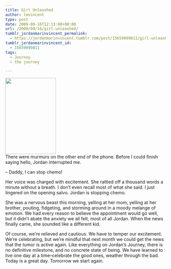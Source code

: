 ```yaml
---
title: Girl Unleashed
author: lmvincent
type: post
date: 2009-09-16T12:13:00+00:00
url: /2009/09/16/girl-unleashed/
tumblr_jordanmarinvincent_permalink:
  - https://jordanmarinvincent.tumblr.com/post/15659099811/girl-unleashed
tumblr_jordanmarinvincent_id:
  - 15659099811
tags:
  - Journey
  - the journey

---
```

<a href="https://farm3.static.flickr.com/2653/3914774296_201ec073d1_m.jpg" target="_blank" rel="noopener"><img loading="lazy" alt="" src="https://farm3.static.flickr.com/2653/3914774296_201ec073d1_m.jpg" class="alignnone" width="159" height="240" /></a>  
There were murmurs on the other end of the phone. Before I could finish saying hello, Jordan interrupted me.

&ndash; Daddy, I can stop chemo!

Her voice was charged with excitement. She rattled off a thousand words a minute without a breath. I don&rsquo;t even recall most of what she said. I just lingered on the opening salvo. Jordan is stopping chemo.

She was a nervous beast this morning, yelling at her mom, yelling at her brother, pouting, fidgeting, and storming around in a moody melange of emotion. We had every reason to believe the appointment would go well, but it didn&rsquo;t abate the anxiety we all felt, most of all Jordan. When the news finally came, she sounded like a different kid.

Of course, we&rsquo;re relieved and cautious. We have to temper our excitement. We&rsquo;re celebrating, but we&rsquo;re mindful that next month we could get the news that the tumor is active again. Like everything on Jordan&rsquo;s Journey, there is no definitive milestone, and no concrete state of being. We have learned to live one day at a time&ndash;celebrate the good ones, weather through the bad. Today is a great day. Tomorrow we start again.

<div class="blogger-post-footer">
  <img loading="lazy" width="1" height="1" src="https://blogger.googleusercontent.com/tracker/9039099668816362935-5589586597311530218?l=jordansjourney2.blogspot.com" alt="" />
</div>